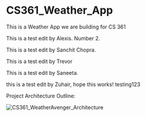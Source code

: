 # CS361_Weather_App
This is a Weather App we are building for CS 361

This is a test edit by Alexis. Number 2.

This is a test edit by Sanchit Chopra.

This is a test edit by Trevor

This is a test edit by Saneeta.

this is a test edit by Zuhair, hope this works! testing123

Project Architecture Outline:

![CS361_WeatherAvenger_Architecture](https://user-images.githubusercontent.com/35415571/86540210-5f477580-beb8-11ea-86ae-4c48302a94bd.png)